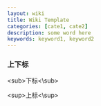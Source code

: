 ```yaml
---
layout: wiki
title: Wiki Template
categories: [cate1, cate2]
description: some word here
keywords: keyword1, keyword2
---
```


### 上下标

\<sub>下标\<\sub>

\<sup>上标\<\sup>


